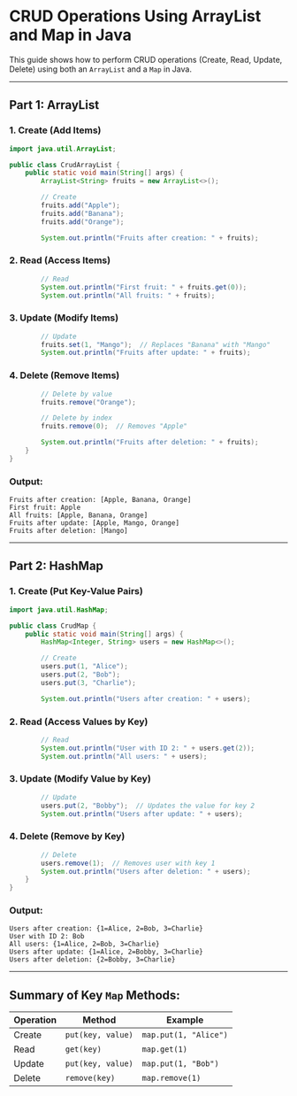 
# CRUD Operations Using ArrayList and Map in Java

This guide shows how to perform CRUD operations (Create, Read, Update, Delete) using both an `ArrayList` and a `Map` in Java.

---

## Part 1: ArrayList

### 1. Create (Add Items)
```java
import java.util.ArrayList;

public class CrudArrayList {
    public static void main(String[] args) {
        ArrayList<String> fruits = new ArrayList<>();

        // Create
        fruits.add("Apple");
        fruits.add("Banana");
        fruits.add("Orange");

        System.out.println("Fruits after creation: " + fruits);
```

### 2. Read (Access Items)
```java
        // Read
        System.out.println("First fruit: " + fruits.get(0));
        System.out.println("All fruits: " + fruits);
```

### 3. Update (Modify Items)
```java
        // Update
        fruits.set(1, "Mango");  // Replaces "Banana" with "Mango"
        System.out.println("Fruits after update: " + fruits);
```

### 4. Delete (Remove Items)
```java
        // Delete by value
        fruits.remove("Orange");

        // Delete by index
        fruits.remove(0);  // Removes "Apple"

        System.out.println("Fruits after deletion: " + fruits);
    }
}
```

### Output:
```
Fruits after creation: [Apple, Banana, Orange]
First fruit: Apple
All fruits: [Apple, Banana, Orange]
Fruits after update: [Apple, Mango, Orange]
Fruits after deletion: [Mango]
```

---

## Part 2: HashMap

### 1. Create (Put Key-Value Pairs)
```java
import java.util.HashMap;

public class CrudMap {
    public static void main(String[] args) {
        HashMap<Integer, String> users = new HashMap<>();

        // Create
        users.put(1, "Alice");
        users.put(2, "Bob");
        users.put(3, "Charlie");

        System.out.println("Users after creation: " + users);
```

### 2. Read (Access Values by Key)
```java
        // Read
        System.out.println("User with ID 2: " + users.get(2));
        System.out.println("All users: " + users);
```

### 3. Update (Modify Value by Key)
```java
        // Update
        users.put(2, "Bobby");  // Updates the value for key 2
        System.out.println("Users after update: " + users);
```

### 4. Delete (Remove by Key)
```java
        // Delete
        users.remove(1);  // Removes user with key 1
        System.out.println("Users after deletion: " + users);
    }
}
```

### Output:
```
Users after creation: {1=Alice, 2=Bob, 3=Charlie}
User with ID 2: Bob
All users: {1=Alice, 2=Bob, 3=Charlie}
Users after update: {1=Alice, 2=Bobby, 3=Charlie}
Users after deletion: {2=Bobby, 3=Charlie}
```

---

## Summary of Key `Map` Methods:

| Operation | Method              | Example                  |
|----------|---------------------|--------------------------|
| Create   | `put(key, value)`   | `map.put(1, "Alice")`    |
| Read     | `get(key)`          | `map.get(1)`             |
| Update   | `put(key, value)`   | `map.put(1, "Bob")`      |
| Delete   | `remove(key)`       | `map.remove(1)`          |
